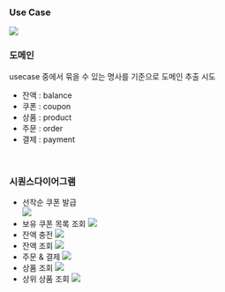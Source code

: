 ### Use Case

![](./images/use-case-v2.png)

### 도메인
usecase 중에서 묶을 수 있는 명사를 기준으로 도메인 추출 시도

- 잔액 : balance
- 쿠폰 : coupon
- 상품 : product
- 주문 : order
- 결제 : payment

<br/>

### 시퀀스다이어그램
- 선착순 쿠폰 발급  
![](./images/issue-coupon.png)
- 보유 쿠폰 목록 조회
![](./images/query-own-coupon.png)
- 잔액 충전
![](./images/charge-balance.png)
- 잔액 조회
![](./images/query-balance.png)
- 주문 & 결제
![](./images/order-and-payment.png)
- 상품 조회
![](./images/query-product.png)
- 상위 상품 조회
![](./images/query-popular-product.png)

